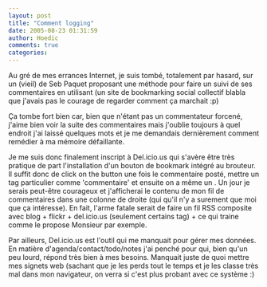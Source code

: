 ```yaml
---
layout: post
title: "Comment logging"
date: 2005-08-23 01:31:59
author: Hoedic
comments: true
categories: 
---
```



Au gré de mes errances Internet, je suis tombé, totalement par hasard, sur un (vieil)  de Seb Paquet proposant une méthode pour faire un suivi de ses commentaires en utilisant  (un site de bookmarking social collectif blabla que j'avais pas le courage de regarder comment ça marchait :p)

Ça tombe fort bien car, bien que n'étant pas un commentateur forcené, j'aime bien voir la suite des commentaires mais j'oublie toujours à quel endroit j'ai laissé quelques mots et je me demandais dernièrement comment remédier à ma mémoire défaillante.

Je me suis donc finalement inscript à Del.icio.us qui s'avère être très pratique de part l'installation d'un bouton de bookmark intégré au brouteur. Il suffit donc de click on the button une fois le commentaire posté, mettre un tag particulier comme 'commentaire' et ensuite on a même un . Un jour je serais peut-être courageux et j'afficherai le contenu de mon fil de commentaires dans une colonne de droite (qui qu'il n'y a surement que moi que ça intéresse). En fait, l'arme fatale serait de faire un fil RSS composite avec blog + flickr + del.icio.us (seulement certains tag) + ce qui traine comme le propose Monsieur  par exemple. 

Par ailleurs, Del.icio.us est l'outil qui me manquait pour gérer mes données. En matière d'agenda/contact/todo/notes j'ai penché pour  qui, bien qu'un peu lourd, répond très bien à mes besoins. Manquait juste de quoi mettre mes signets web (sachant que je les perds tout le temps et je les classe très mal dans mon navigateur, on verra si c'est plus probant avec ce système :)